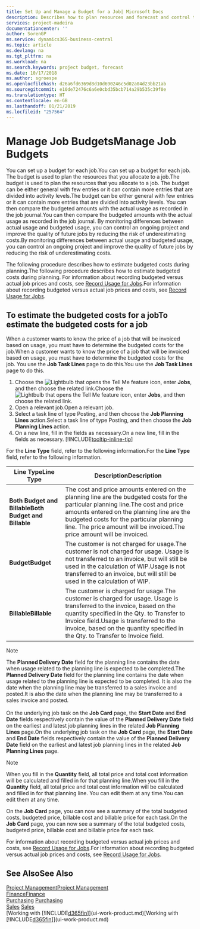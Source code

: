 ```yaml
---
title: Set Up and Manage a Budget for a Job| Microsoft Docs
description: Describes how to plan resources and forecast and control the costs of a project by setting up a budget for each job.
services: project-madeira
documentationcenter: ''
author: SorenGP
ms.service: dynamics365-business-central
ms.topic: article
ms.devlang: na
ms.tgt_pltfrm: na
ms.workload: na
ms.search.keywords: project budget, forecast
ms.date: 10/17/2018
ms.author: sgroespe
ms.openlocfilehash: d26a6fd6369d8d10d690246c5d02a04d23bb21ab
ms.sourcegitcommit: e10de72476c6a6e0cbd35bcb714a29b535c39f0e
ms.translationtype: HT
ms.contentlocale: en-GB
ms.lasthandoff: 01/21/2019
ms.locfileid: "257564"
---
```

# <a name="manage-job-budgets"></a><span data-ttu-id="d37bf-103">Manage Job Budgets</span><span class="sxs-lookup"><span data-stu-id="d37bf-103">Manage Job Budgets</span></span>
<span data-ttu-id="d37bf-104">You can set up a budget for each job.</span><span class="sxs-lookup"><span data-stu-id="d37bf-104">You can set up a budget for each job.</span></span> <span data-ttu-id="d37bf-105">The budget is used to plan the resources that you allocate to a job.</span><span class="sxs-lookup"><span data-stu-id="d37bf-105">The budget is used to plan the resources that you allocate to a job.</span></span> <span data-ttu-id="d37bf-106">The budget can be either general with few entries or it can contain more entries that are divided into activity levels.</span><span class="sxs-lookup"><span data-stu-id="d37bf-106">The budget can be either general with few entries or it can contain more entries that are divided into activity levels.</span></span> <span data-ttu-id="d37bf-107">You can then compare the budgeted amounts with the actual usage as recorded in the job journal.</span><span class="sxs-lookup"><span data-stu-id="d37bf-107">You can then compare the budgeted amounts with the actual usage as recorded in the job journal.</span></span> <span data-ttu-id="d37bf-108">By monitoring differences between actual usage and budgeted usage, you can control an ongoing project and improve the quality of future jobs by reducing the risk of underestimating costs.</span><span class="sxs-lookup"><span data-stu-id="d37bf-108">By monitoring differences between actual usage and budgeted usage, you can control an ongoing project and improve the quality of future jobs by reducing the risk of underestimating costs.</span></span>

<span data-ttu-id="d37bf-109">The following procedure describes how to estimate budgeted costs during planning.</span><span class="sxs-lookup"><span data-stu-id="d37bf-109">The following procedure describes how to estimate budgeted costs during planning.</span></span> <span data-ttu-id="d37bf-110">For information about recording budgeted versus actual job prices and costs, see [Record Usage for Jobs](projects-how-record-job-usage.md).</span><span class="sxs-lookup"><span data-stu-id="d37bf-110">For information about recording budgeted versus actual job prices and costs, see [Record Usage for Jobs](projects-how-record-job-usage.md).</span></span>  

## <a name="JobBudgetCosts"></a> <span data-ttu-id="d37bf-111">To estimate the budgeted costs for a job</span><span class="sxs-lookup"><span data-stu-id="d37bf-111">To estimate the budgeted costs for a job</span></span>
<span data-ttu-id="d37bf-112">When a customer wants to know the price of a job that will be invoiced based on usage, you must have to determine the budgeted costs for the job.</span><span class="sxs-lookup"><span data-stu-id="d37bf-112">When a customer wants to know the price of a job that will be invoiced based on usage, you must have to determine the budgeted costs for the job.</span></span> <span data-ttu-id="d37bf-113">You use the **Job Task Lines** page to do this.</span><span class="sxs-lookup"><span data-stu-id="d37bf-113">You use the **Job Task Lines** page to do this.</span></span>

1. <span data-ttu-id="d37bf-114">Choose the ![Lightbulb that opens the Tell Me feature](media/ui-search/search_small.png "Tell me what you want to do") icon, enter **Jobs**, and then choose the related link.</span><span class="sxs-lookup"><span data-stu-id="d37bf-114">Choose the ![Lightbulb that opens the Tell Me feature](media/ui-search/search_small.png "Tell me what you want to do") icon, enter **Jobs**, and then choose the related link.</span></span>  
2. <span data-ttu-id="d37bf-115">Open a relevant job.</span><span class="sxs-lookup"><span data-stu-id="d37bf-115">Open a relevant job.</span></span>
3. <span data-ttu-id="d37bf-116">Select a task line of type Posting, and then choose the **Job Planning Lines** action.</span><span class="sxs-lookup"><span data-stu-id="d37bf-116">Select a task line of type Posting, and then choose the **Job Planning Lines** action.</span></span>
4. <span data-ttu-id="d37bf-117">On a new line, fill in the fields as necessary.</span><span class="sxs-lookup"><span data-stu-id="d37bf-117">On a new line, fill in the fields as necessary.</span></span> [!INCLUDE[tooltip-inline-tip](includes/tooltip-inline-tip_md.md)]   

<span data-ttu-id="d37bf-118">For the **Line Type** field, refer to the following information.</span><span class="sxs-lookup"><span data-stu-id="d37bf-118">For the **Line Type** field, refer to the following information.</span></span>  

| <span data-ttu-id="d37bf-119">Line Type</span><span class="sxs-lookup"><span data-stu-id="d37bf-119">Line Type</span></span> | <span data-ttu-id="d37bf-120">Description</span><span class="sxs-lookup"><span data-stu-id="d37bf-120">Description</span></span> |
| --- | --- |
| <span data-ttu-id="d37bf-121">**Both Budget and Billable**</span><span class="sxs-lookup"><span data-stu-id="d37bf-121">**Both Budget and Billable**</span></span> |<span data-ttu-id="d37bf-122">The cost and price amounts entered on the planning line are the budgeted costs for the particular planning line.</span><span class="sxs-lookup"><span data-stu-id="d37bf-122">The cost and price amounts entered on the planning line are the budgeted costs for the particular planning line.</span></span> <span data-ttu-id="d37bf-123">The price amount will be invoiced.</span><span class="sxs-lookup"><span data-stu-id="d37bf-123">The price amount will be invoiced.</span></span> |
| <span data-ttu-id="d37bf-124">**Budget**</span><span class="sxs-lookup"><span data-stu-id="d37bf-124">**Budget**</span></span> |<span data-ttu-id="d37bf-125">The customer is not charged for usage.</span><span class="sxs-lookup"><span data-stu-id="d37bf-125">The customer is not charged for usage.</span></span> <span data-ttu-id="d37bf-126">Usage is not transferred to an invoice, but will still be used in the calculation of WIP.</span><span class="sxs-lookup"><span data-stu-id="d37bf-126">Usage is not transferred to an invoice, but will still be used in the calculation of WIP.</span></span> |
| <span data-ttu-id="d37bf-127">**Billable**</span><span class="sxs-lookup"><span data-stu-id="d37bf-127">**Billable**</span></span> |<span data-ttu-id="d37bf-128">The customer is charged for usage.</span><span class="sxs-lookup"><span data-stu-id="d37bf-128">The customer is charged for usage.</span></span> <span data-ttu-id="d37bf-129">Usage is transferred to the invoice, based on the quantity specified in the Qty. to Transfer to Invoice field.</span><span class="sxs-lookup"><span data-stu-id="d37bf-129">Usage is transferred to the invoice, based on the quantity specified in the Qty. to Transfer to Invoice field.</span></span> |

> [!NOTE]  
> <span data-ttu-id="d37bf-130">The **Planned Delivery Date** field for the planning line contains the date when usage related to the planning line is expected to be completed.</span><span class="sxs-lookup"><span data-stu-id="d37bf-130">The **Planned Delivery Date** field for the planning line contains the date when usage related to the planning line is expected to be completed.</span></span> <span data-ttu-id="d37bf-131">It is also the date when the planning line may be transferred to a sales invoice and posted.</span><span class="sxs-lookup"><span data-stu-id="d37bf-131">It is also the date when the planning line may be transferred to a sales invoice and posted.</span></span> <br /><br /> <span data-ttu-id="d37bf-132">On the underlying job task on the **Job Card** page, the **Start Date** and **End Date** fields respectively contain the value of the **Planned Delivery Date** field on the earliest and latest job planning lines in the related **Job Planning Lines** page.</span><span class="sxs-lookup"><span data-stu-id="d37bf-132">On the underlying job task on the **Job Card** page, the **Start Date** and **End Date** fields respectively contain the value of the **Planned Delivery Date** field on the earliest and latest job planning lines in the related **Job Planning Lines** page.</span></span>

> [!NOTE]  
>   <span data-ttu-id="d37bf-133">When you fill in the **Quantity** field, all total price and total cost information will be calculated and filled in for that planning line.</span><span class="sxs-lookup"><span data-stu-id="d37bf-133">When you fill in the **Quantity** field, all total price and total cost information will be calculated and filled in for that planning line.</span></span> <span data-ttu-id="d37bf-134">You can edit them at any time.</span><span class="sxs-lookup"><span data-stu-id="d37bf-134">You can edit them at any time.</span></span>

<span data-ttu-id="d37bf-135">On the **Job Card** page, you can now see a summary of the total budgeted costs, budgeted price, billable cost and billable price for each task.</span><span class="sxs-lookup"><span data-stu-id="d37bf-135">On the **Job Card** page, you can now see a summary of the total budgeted costs, budgeted price, billable cost and billable price for each task.</span></span>

<span data-ttu-id="d37bf-136">For information about recording budgeted versus actual job prices and costs, see [Record Usage for Jobs](projects-how-record-job-usage.md).</span><span class="sxs-lookup"><span data-stu-id="d37bf-136">For information about recording budgeted versus actual job prices and costs, see [Record Usage for Jobs](projects-how-record-job-usage.md).</span></span>

## <a name="see-also"></a><span data-ttu-id="d37bf-137">See Also</span><span class="sxs-lookup"><span data-stu-id="d37bf-137">See Also</span></span>
[<span data-ttu-id="d37bf-138">Project Management</span><span class="sxs-lookup"><span data-stu-id="d37bf-138">Project Management</span></span>](projects-manage-projects.md)  
[<span data-ttu-id="d37bf-139">Finance</span><span class="sxs-lookup"><span data-stu-id="d37bf-139">Finance</span></span>](finance.md)  
<span data-ttu-id="d37bf-140">[Purchasing](purchasing-manage-purchasing.md)       </span><span class="sxs-lookup"><span data-stu-id="d37bf-140">[Purchasing](purchasing-manage-purchasing.md)       </span></span>  
<span data-ttu-id="d37bf-141">[Sales](sales-manage-sales.md)    </span><span class="sxs-lookup"><span data-stu-id="d37bf-141">[Sales](sales-manage-sales.md)    </span></span>  
<span data-ttu-id="d37bf-142">[Working with [!INCLUDE[d365fin](includes/d365fin_md.md)]](ui-work-product.md)</span><span class="sxs-lookup"><span data-stu-id="d37bf-142">[Working with [!INCLUDE[d365fin](includes/d365fin_md.md)]](ui-work-product.md)</span></span>  
